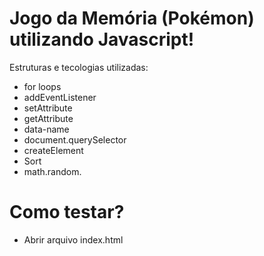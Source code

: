 # Jogo da Memória (Pokémon) utilizando Javascript!

Estruturas e tecologias utilizadas:
* for loops
* addEventListener
* setAttribute
* getAttribute
* data-name
* document.querySelector
* createElement
* Sort 
* math.random.

# Como testar?
* Abrir arquivo index.html
